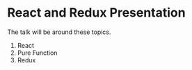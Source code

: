 # React and Redux Presentation
The talk will be around these topics.

1. React
2. Pure Function
3. Redux
